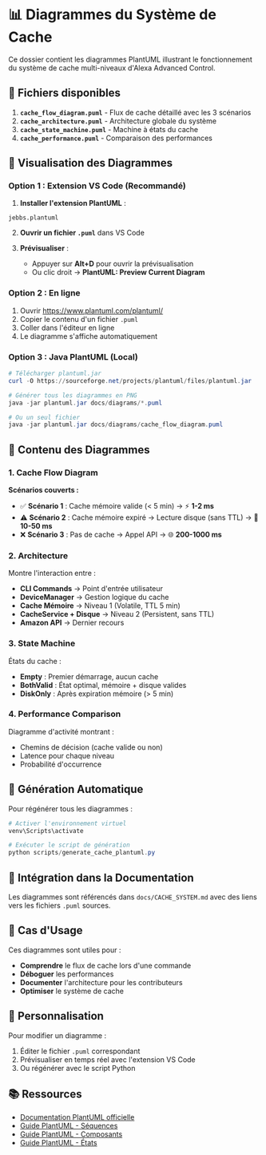 # 📊 Diagrammes du Système de Cache

Ce dossier contient les diagrammes PlantUML illustrant le fonctionnement du système de cache multi-niveaux d'Alexa Advanced Control.

## 📁 Fichiers disponibles

1. **`cache_flow_diagram.puml`** - Flux de cache détaillé avec les 3 scénarios
2. **`cache_architecture.puml`** - Architecture globale du système
3. **`cache_state_machine.puml`** - Machine à états du cache
4. **`cache_performance.puml`** - Comparaison des performances

## 🎨 Visualisation des Diagrammes

### Option 1 : Extension VS Code (Recommandé)

1. **Installer l'extension PlantUML** :

```vscode-extensions
jebbs.plantuml
```

2. **Ouvrir un fichier `.puml`** dans VS Code

3. **Prévisualiser** :
   - Appuyer sur **Alt+D** pour ouvrir la prévisualisation
   - Ou clic droit → **PlantUML: Preview Current Diagram**

### Option 2 : En ligne

1. Ouvrir https://www.plantuml.com/plantuml/
2. Copier le contenu d'un fichier `.puml`
3. Coller dans l'éditeur en ligne
4. Le diagramme s'affiche automatiquement

### Option 3 : Java PlantUML (Local)

```powershell
# Télécharger plantuml.jar
curl -O https://sourceforge.net/projects/plantuml/files/plantuml.jar

# Générer tous les diagrammes en PNG
java -jar plantuml.jar docs/diagrams/*.puml

# Ou un seul fichier
java -jar plantuml.jar docs/diagrams/cache_flow_diagram.puml
```

## 📖 Contenu des Diagrammes

### 1. Cache Flow Diagram

**Scénarios couverts :**

- ✅ **Scénario 1** : Cache mémoire valide (< 5 min) → ⚡ **1-2 ms**
- ⚠️ **Scénario 2** : Cache mémoire expiré → Lecture disque (sans TTL) → 💾 **10-50 ms**
- ❌ **Scénario 3** : Pas de cache → Appel API → 🌐 **200-1000 ms**

### 2. Architecture

Montre l'interaction entre :

- **CLI Commands** → Point d'entrée utilisateur
- **DeviceManager** → Gestion logique du cache
- **Cache Mémoire** → Niveau 1 (Volatile, TTL 5 min)
- **CacheService + Disque** → Niveau 2 (Persistent, sans TTL)
- **Amazon API** → Dernier recours

### 3. State Machine

États du cache :

- **Empty** : Premier démarrage, aucun cache
- **BothValid** : État optimal, mémoire + disque valides
- **DiskOnly** : Après expiration mémoire (> 5 min)

### 4. Performance Comparison

Diagramme d'activité montrant :

- Chemins de décision (cache valide ou non)
- Latence pour chaque niveau
- Probabilité d'occurrence

## 🔄 Génération Automatique

Pour régénérer tous les diagrammes :

```powershell
# Activer l'environnement virtuel
venv\Scripts\activate

# Exécuter le script de génération
python scripts/generate_cache_plantuml.py
```

## 📝 Intégration dans la Documentation

Les diagrammes sont référencés dans `docs/CACHE_SYSTEM.md` avec des liens vers les fichiers `.puml` sources.

## 🎯 Cas d'Usage

Ces diagrammes sont utiles pour :

- **Comprendre** le flux de cache lors d'une commande
- **Déboguer** les performances
- **Documenter** l'architecture pour les contributeurs
- **Optimiser** le système de cache

## 🔧 Personnalisation

Pour modifier un diagramme :

1. Éditer le fichier `.puml` correspondant
2. Prévisualiser en temps réel avec l'extension VS Code
3. Ou régénérer avec le script Python

## 📚 Ressources

- [Documentation PlantUML officielle](https://plantuml.com/)
- [Guide PlantUML - Séquences](https://plantuml.com/sequence-diagram)
- [Guide PlantUML - Composants](https://plantuml.com/component-diagram)
- [Guide PlantUML - États](https://plantuml.com/state-diagram)
